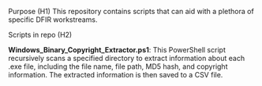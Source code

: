Purpose (H1) 
This repository contains scripts that can aid with a plethora of specific DFIR workstreams. 

Scripts in repo (H2) 

**Windows_Binary_Copyright_Extractor.ps1**: This PowerShell script recursively scans a specified directory to extract information about each .exe file, including the file name, file path, MD5 hash, and copyright information. The extracted information is then saved to a CSV file.


